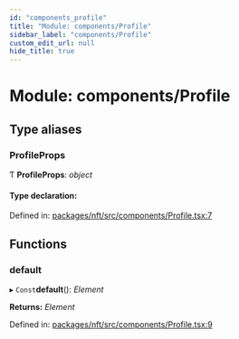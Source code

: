 ```yaml
---
id: "components_profile"
title: "Module: components/Profile"
sidebar_label: "components/Profile"
custom_edit_url: null
hide_title: true
---
```


# Module: components/Profile

## Type aliases

### ProfileProps

Ƭ **ProfileProps**: *object*

#### Type declaration:

Defined in: [packages/nft/src/components/Profile.tsx:7](https://github.com/xr3ngine/xr3ngine/blob/77d12cea0/packages/nft/src/components/Profile.tsx#L7)

## Functions

### default

▸ `Const`**default**(): *Element*

**Returns:** *Element*

Defined in: [packages/nft/src/components/Profile.tsx:9](https://github.com/xr3ngine/xr3ngine/blob/77d12cea0/packages/nft/src/components/Profile.tsx#L9)
